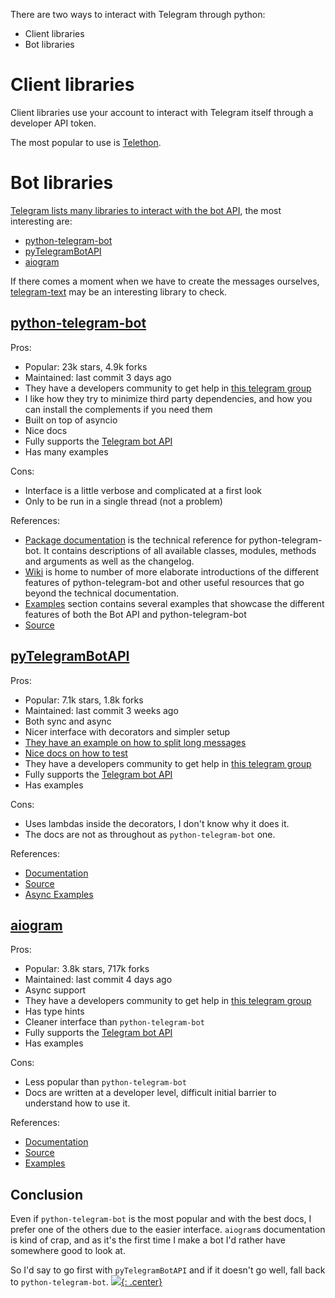 There are two ways to interact with Telegram through python:

- Client libraries
- Bot libraries

# Client libraries

Client libraries use your account to interact with Telegram itself through a developer API token.

The most popular to use is [Telethon](https://docs.telethon.dev/en/stable/index.html).

# Bot libraries

[Telegram lists many libraries to interact with the bot API](https://core.telegram.org/bots/samples#python), the most interesting are:

- [python-telegram-bot](#python-telegram-bot)
- [pyTelegramBotAPI](#pytelegrambotapi)
- [aiogram](#aiogram)

If there comes a moment when we have to create the messages ourselves, [telegram-text](https://telegram-text.alinsky.tech/api_reference) may be an interesting library to check.

## [python-telegram-bot](https://github.com/python-telegram-bot/python-telegram-bot)

Pros:

- Popular: 23k stars, 4.9k forks
- Maintained: last commit 3 days ago
- They have a developers community to get help in [this telegram group](https://telegram.me/pythontelegrambotgroup)
- I like how they try to minimize third party dependencies, and how you can install the complements if you need them
- Built on top of asyncio
- Nice docs
- Fully supports the [Telegram bot API](https://core.telegram.org/bots/api)
- Has many examples

Cons:

- Interface is a little verbose and complicated at a first look
- Only to be run in a single thread (not a problem)

References:

- [Package documentation](https://docs.python-telegram-bot.org/) is the technical reference for python-telegram-bot. It contains descriptions of all available classes, modules, methods and arguments as well as the changelog.
- [Wiki](https://github.com/python-telegram-bot/python-telegram-bot/wiki/) is home to number of more elaborate introductions of the different features of python-telegram-bot and other useful resources that go beyond the technical documentation.
- [Examples](https://docs.python-telegram-bot.org/examples.html) section contains several examples that showcase the different features of both the Bot API and python-telegram-bot
- [Source](https://github.com/python-telegram-bot/python-telegram-bot)

## [pyTelegramBotAPI](https://github.com/eternnoir/pyTelegramBotAPI)

Pros:

- Popular: 7.1k stars, 1.8k forks
- Maintained: last commit 3 weeks ago
- Both sync and async 
- Nicer interface with decorators and simpler setup
- [They have an example on how to split long messages](https://github.com/eternnoir/pyTelegramBotAPI#sending-large-text-messages)
- [Nice docs on how to test](https://github.com/eternnoir/pyTelegramBotAPI#testing)
- They have a developers community to get help in [this telegram group](https://telegram.me/joinchat/Bn4ixj84FIZVkwhk2jag6A)
- Fully supports the [Telegram bot API](https://core.telegram.org/bots/api)
- Has examples

Cons:

- Uses lambdas inside the decorators, I don't know why it does it.
- The docs are not as throughout as `python-telegram-bot` one.

References:

- [Documentation](https://pytba.readthedocs.io/en/latest/index.html)
- [Source](https://github.com/eternnoir/pyTelegramBotAPI)
- [Async Examples](https://github.com/eternnoir/pyTelegramBotAPI/tree/master/examples/asynchronous_telebot)

## [aiogram](https://github.com/aiogram/aiogram)

Pros:

- Popular: 3.8k stars, 717k forks
- Maintained: last commit 4 days ago
- Async support
- They have a developers community to get help in [this telegram group](https://t.me/aiogram)
- Has type hints
- Cleaner interface than `python-telegram-bot`
- Fully supports the [Telegram bot API](https://core.telegram.org/bots/api)
- Has examples

Cons:

- Less popular than `python-telegram-bot`
- Docs are written at a developer level, difficult initial barrier to understand how to use it.

References:

- [Documentation](https://docs.aiogram.dev/en/dev-3.x/)
- [Source](https://github.com/aiogram/aiogram)
- [Examples](https://github.com/aiogram/aiogram/tree/dev-3.x/examples)

## Conclusion

Even if `python-telegram-bot` is the most popular and with the best docs, I prefer one of the others due to the easier interface. `aiogram`s documentation is kind of crap, and as it's the first time I make a bot I'd rather have somewhere good to look at.

So I'd say to go first with `pyTelegramBotAPI` and if it doesn't go well, fall back to `python-telegram-bot`.
[![](not-by-ai.svg){: .center}](https://notbyai.fyi)
